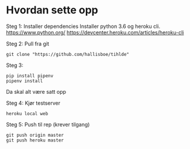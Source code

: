 # Hvordan sette opp

Steg 1: Installer dependencies
Installer python 3.6 og heroku cli.
https://www.python.org/
https://devcenter.heroku.com/articles/heroku-cli

Steg 2: Pull fra git
```
git clone "https://github.com/hallisboe/tihlde"
```

Steg 3:
```
pip install pipenv 
pipenv install 
```
Da skal alt være satt opp 

Steg 4: Kjør testserver
```
heroku local web
```

Steg 5: Push til rep (krever tilgang)
```
git push origin master 
git push heroku master 
```